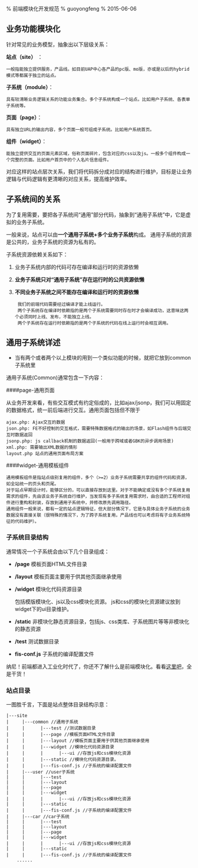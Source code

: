 % 前端模块化开发规范
% guoyongfeng
% 2015-06-06

## 业务功能模块化

针对常见的业务模型，抽象出以下层级关系：

**站点（site）** ：

    一般指能独立提供服务，产品线。如目前UAP中心各产品的pc版、mo版，亦或是以后的hybrid模式等都属于独立的站点。

**子系统（module）**：

    具有较清晰业务逻辑关系的功能业务集合。多个子系统构成一个站点。比如用户子系统、各表单子系统等。

**页面（page）**：

    具有独立URL的输出内容，多个页面一般可组成子系统。比如用户系统首页。

**组件（widget）**：

    能独立提供交互的页面元素区域，俗称页面碎片，包含对应的css以及js。一般多个组件构成一个完整的页面。比如用户首页中的个人名片信息组件。


对应这样的站点层次关系，我们将代码拆分成对应的结构进行维护，目标是让业务逻辑与代码逻辑有更清晰的对应关系，提高维护效率。

## 子系统间的关系

为了复用需要，要把各子系统间“通用”部分代码，抽象到“通用子系统”中，它是虚拟的业务子系统。

一般来说，站点可以由**一个通用子系统+多个业务子系统**构成。
通用子系统的资源是公共的，业务子系统的资源为私有的。

子系统资源依赖关系如下：

1. 业务子系统内部的代码可存在编译和运行时的资源依懒
1. **业务子系统只对“通用子系统”存在运行时的公共资源依懒**
1. **不同业务子系统之间不能存在编译和运行时的资源依懒**

        我们的前端代码需要经过编译才能上线运行。
        两个子系统存在编译时依赖指的是两个子系统需要同时存在时才会编译成功，这意味这两个必须同时上线、发布，不能独立上线。
        两个子系统存在运行时依赖指的是两个子系统的代码在线上运行时会相互调用。

## 通用子系统详述

 - 当有两个或者两个以上模块的用到一个类似功能的时候，就把它放到common子系统里

通用子系统(Common)通常包含一下内容：

####page-通用页面

从业务开发来看，有些交互模式有约定俗成的，比如ajax/jsonp，我们可以用固定的数据格式，统一前后端进行交互。通用页面包括但不限于

    ajax.php: Ajax交互的数据
    json.php: FE不好控制的交互格式，需要特殊数据格式的输出的场景，如Flash组件与后端交互时数据返回
    jsonp.php: js callback机制的数据返回(一般用于跨域或者GBK的异步调用场景)
    xml.php: 需要输出XML数据的情形
    layout.php 站点的通用页面布局方案


####widget-通用模板组件

    通用模板组件是指站点级别复用的组件，多个（>=2）业务子系统需要共享的组件代码和资源，如全站统一的页头和页尾。
    对于站点早期设计时，能够区分的，可以直接存放到这里。对于不能确定或没有多个子系统复用需求的组件，先由该业务子系统自行维护，当发现有多子系统复用需求时，由合适的工程师对组件进行重构和封装，存放到通用子系统中，并修改原先调用路径。
    通用组件一般来说，都有一定的站点逻辑特征，但大部分情况下，它是与具体业务子系统的业务数据没有直接关联（很特殊的情况下，为了跨子系统复用，产品线也可以考虑将有子业务系统特征的代码维护）。

### 子系统目录结构

通常情况一个子系统会由以下几个目录组成：

- **/page**	模板页面HTML文件目录

- **/layout**	模板页面主要用于供其他页面继承使用

- **/widget**	模块化代码资源目录

    包括模版模块化、js以及css模块化资源。
    js和css的模块化资源建议放到widget下的ui目录维护。

- **/static**	非模块化静态资源目录，包括js、css类库、子系统图片等等非模块化的静态资源

- **/test**	测试数据目录

- **fis-conf.js**  子系统的编译配置文件

纳尼！前端都进入工业化时代了，你还不了解什么是前端模块化。看看[这里吧](http://fex.baidu.com/blog/2014/03/fis-module/ "")，全是干货！

### 站点目录

一图胜千言，下面是站点整体目录结构示意：

	|---site
	|	  |---common //通用子系统
	|	  |      |---test //测试数据目录
	|	  |      |---page //模板页面HTML文件目录
	|	  |      |---layout //模板页面主要用于供其他页面继承使用
	|	  |      |---widget //模块化代码资源目录
	|	  |	     |      |---ui //存放js和css模块化资源
	|     |      |---static //模块化代码资源目录。
	|     |      |---fis-conf.js //子系统的编译配置文件
	|     |---user //user子系统
	|     |      |---test
	|     |      |---layout
	|     |      |---page
	|     |      |---widget
	|	  |	     |      |---ui //存放js和css模块化资源
	|     |      |---static
	|     |      |---fis-conf.js //子系统的编译配置文件
	|     |---car //car子系统
	|     |      |---test
	|     |      |---layout
	|     |      |---page
	|     |      |---widget
	|	  |	     |      |---ui //存放js和css模块化资源
	|     |      |---static
	|     |      |---fis-conf.js //子系统的编译配置文件
        ......